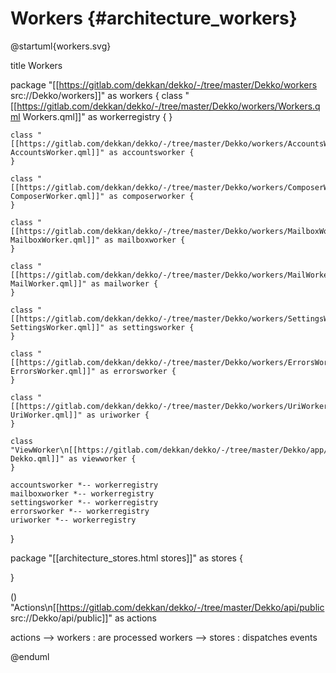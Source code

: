 # Workers {#architecture_workers}

@startuml{workers.svg}

title Workers

package "[[https://gitlab.com/dekkan/dekko/-/tree/master/Dekko/workers src://Dekko/workers]]" as workers {
    class "[[https://gitlab.com/dekkan/dekko/-/tree/master/Dekko/workers/Workers.qml Workers.qml]]" as workerregistry {
    }

    class "[[https://gitlab.com/dekkan/dekko/-/tree/master/Dekko/workers/AccountsWorker.qml AccountsWorker.qml]]" as accountsworker {
    }

    class "[[https://gitlab.com/dekkan/dekko/-/tree/master/Dekko/workers/ComposerWorker.qml ComposerWorker.qml]]" as composerworker {
    }

    class "[[https://gitlab.com/dekkan/dekko/-/tree/master/Dekko/workers/MailboxWorker.qml MailboxWorker.qml]]" as mailboxworker {
    }

    class "[[https://gitlab.com/dekkan/dekko/-/tree/master/Dekko/workers/MailWorker.qml MailWorker.qml]]" as mailworker {
    }

    class "[[https://gitlab.com/dekkan/dekko/-/tree/master/Dekko/workers/SettingsWorker.qml SettingsWorker.qml]]" as settingsworker {
    }

    class "[[https://gitlab.com/dekkan/dekko/-/tree/master/Dekko/workers/ErrorsWorker.qml ErrorsWorker.qml]]" as errorsworker {
    }

    class "[[https://gitlab.com/dekkan/dekko/-/tree/master/Dekko/workers/UriWorker.qml UriWorker.qml]]" as uriworker {
    }

    class "ViewWorker\n[[https://gitlab.com/dekkan/dekko/-/tree/master/Dekko/app/Dekko.qml Dekko.qml]]" as viewworker {
    }

    accountsworker *-- workerregistry
    mailboxworker *-- workerregistry
    settingsworker *-- workerregistry
    errorsworker *-- workerregistry
    uriworker *-- workerregistry
}

package "[[architecture_stores.html stores]]" as stores {

}


() "Actions\n[[https://gitlab.com/dekkan/dekko/-/tree/master/Dekko/api/public src://Dekko/api/public]]" as actions

actions --> workers : are processed
workers --> stores : dispatches events

@enduml

